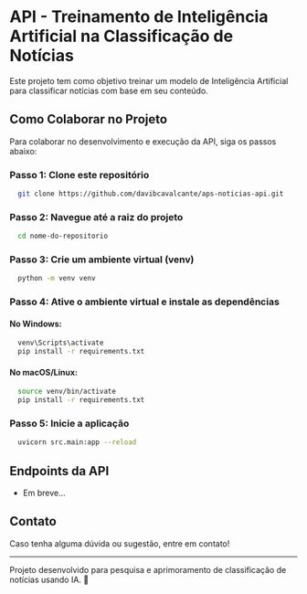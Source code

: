# API - Treinamento de Inteligência Artificial na Classificação de Notícias

Este projeto tem como objetivo treinar um modelo de Inteligência Artificial para classificar notícias com base em seu conteúdo.

## Como Colaborar no Projeto

Para colaborar no desenvolvimento e execução da API, siga os passos abaixo:

### **Passo 1: Clone este repositório**
```sh
  git clone https://github.com/davibcavalcante/aps-noticias-api.git
```

### **Passo 2: Navegue até a raiz do projeto**
```sh
  cd nome-do-repositorio
```

### **Passo 3: Crie um ambiente virtual (venv)**
```sh
  python -m venv venv
```

### **Passo 4: Ative o ambiente virtual e instale as dependências**
#### **No Windows:**
```sh
  venv\Scripts\activate
  pip install -r requirements.txt
```
#### **No macOS/Linux:**
```sh
  source venv/bin/activate
  pip install -r requirements.txt
```

### **Passo 5: Inicie a aplicação**
```sh
  uvicorn src.main:app --reload
```

## **Endpoints da API**
- Em breve...

## **Contato**
Caso tenha alguma dúvida ou sugestão, entre em contato!

---
Projeto desenvolvido para pesquisa e aprimoramento de classificação de notícias usando IA. 🚀